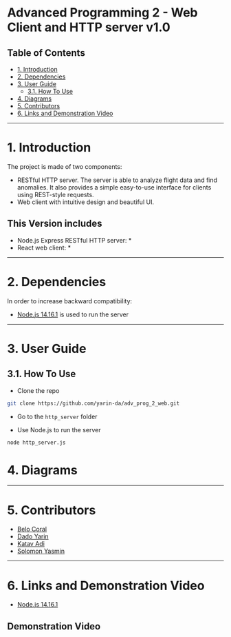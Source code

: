 # Advanced Programming 2 - Web Client and HTTP server v1.0

<!-- 
TODO: add a screenshot here!
![Screenshot](resources/images/screenshot.png)
-->

<!-- TODO: update TOC -->
## Table of Contents
* [1. Introduction](#1-introduction)
* [2. Dependencies](#2-dependencies)
* [3. User Guide](#3-user-guide)
  * [3.1. How To Use](#31-how-to-use)
* [4. Diagrams](#4-diagrams)
* [5. Contributors](#5-contributors)
* [6. Links and Demonstration Video](#6-links-and-demonstration-video)

***

# 1. Introduction

The project is made of two components: 
* RESTful HTTP server. The server is able to analyze flight data and find anomalies. It also provides a simple easy-to-use interface for clients using REST-style requests.
* Web client with intuitive design and beautiful UI. <!-- TODO -->

## This Version includes

* Node.js Express RESTful HTTP server:
  * 
* React web client:
  * 

***

# 2. Dependencies

In order to increase backward compatibility:

* [Node.js 14.16.1](https://nodejs.org/en/download/) is used to run the server

***

# 3. User Guide

## 3.1. How To Use

* Clone the repo
```bash
git clone https://github.com/yarin-da/adv_prog_2_web.git
```

* Go to the `http_server` folder 

* Use Node.js to run the server
<!-- TODO -->
```bash
node http_server.js
```

# 4. Diagrams
<!-- TODO -->

***

# 5. Contributors

* [Belo Coral](https://github.com/coralbelo)
* [Dado Yarin](https://github.com/yarin-da)
* [Katav Adi](https://github.com/AdiKatav)
* [Solomon Yasmin](https://github.com/yasmin15)

***

# 6. Links and Demonstration Video

* [Node.js 14.16.1](https://nodejs.org/en/download/)

## Demonstration Video
<!-- TODO -->